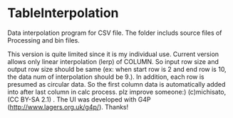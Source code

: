 TableInterpolation
==================

Data interpolation program for CSV file. 
The folder includs source files of Processing and bin files.

This version is quite limited since it is my individual use. 
Current version allows only linear interpolation (lerp) of COLUMN.
So input row size and output row size should be same (ex: when start row is 2 and end row is 10,  the data num of interpolation should be 9.). 
In addition, each row is presumed as circular data. So the first column data is automatically added into after last column in calc process. plz improve someone:)
(c)michisato, (CC BY-SA 2.1) . 
The UI was developed with G4P (http://www.lagers.org.uk/g4p/). Thanks!
